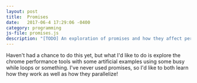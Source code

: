 ```yaml
---
layout: post
title:  Promises
date:   2017-06-4 17:29:06 -0400
category: programming
js-file: promises.js
description: "[TODO] An exploration of promises and how they affect performance!"
---
```


Haven't had a chance to do this yet, but what I'd like to do is explore the chrome performance tools with some artificial examples using some busy while loops or something. I've never used promises, so I'd like to both learn how they work as well as how they parallelize!

<div class="sandbox"/>
